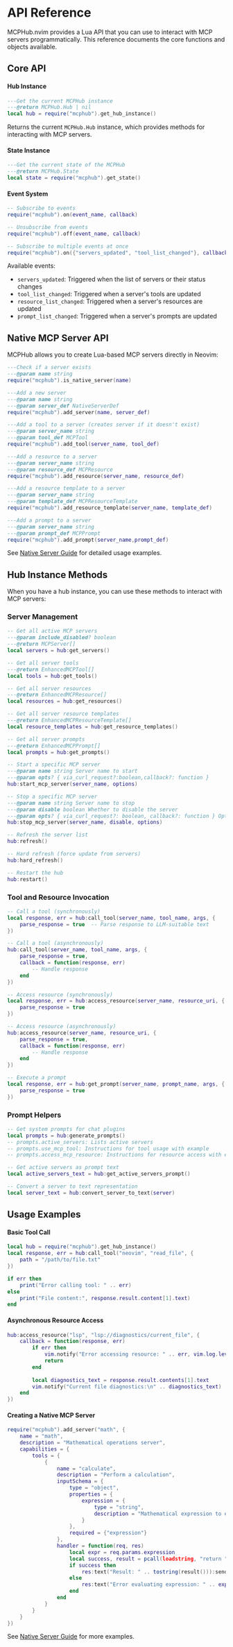 # API Reference

MCPHub.nvim provides a Lua API that you can use to interact with MCP servers programmatically. This reference documents the core functions and objects available.

## Core API

#### Hub Instance

```lua
---Get the current MCPHub instance
---@return MCPHub.Hub | nil
local hub = require("mcphub").get_hub_instance()
```

Returns the current `MCPHub.Hub` instance, which provides methods for interacting with MCP servers.

#### State Instance

```lua
---Get the current state of the MCPHub
---@return MCPHub.State
local state = require("mcphub").get_state()
```

#### Event System

```lua
-- Subscribe to events
require("mcphub").on(event_name, callback)

-- Unsubscribe from events
require("mcphub").off(event_name, callback)

-- Subscribe to multiple events at once
require("mcphub").on({"servers_updated", "tool_list_changed"}, callback)
```

Available events:
- `servers_updated`: Triggered when the list of servers or their status changes
- `tool_list_changed`: Triggered when a server's tools are updated
- `resource_list_changed`: Triggered when a server's resources are updated
- `prompt_list_changed`: Triggered when a server's prompts are updated

## Native MCP Server API

MCPHub allows you to create Lua-based MCP servers directly in Neovim:

```lua
---Check if a server exists
---@param name string
require("mcphub").is_native_server(name)

---Add a new server
---@param name string
---@param server_def NativeServerDef
require("mcphub").add_server(name, server_def)

---Add a tool to a server (creates server if it doesn't exist)
---@param server_name string
---@param tool_def MCPTool
require("mcphub").add_tool(server_name, tool_def)

---Add a resource to a server
---@param server_name string
---@param resource_def MCPResource
require("mcphub").add_resource(server_name, resource_def)

---Add a resource template to a server
---@param server_name string
---@param template_def MCPResourceTemplate
require("mcphub").add_resource_template(server_name, template_def)

---Add a prompt to a server
---@param server_name string
---@param prompt_def MCPPrompt
require("mcphub").add_prompt(server_name,prompt_def)
```

See [Native Server Guide](/mcp/native/index) for detailed usage examples.

## Hub Instance Methods

When you have a hub instance, you can use these methods to interact with MCP servers:

### Server Management

```lua
-- Get all active MCP servers
---@param include_disabled? boolean
---@return MCPServer[]
local servers = hub:get_servers()

-- Get all server tools
---@return EnhancedMCPTool[]
local tools = hub:get_tools()

-- Get all server resources
---@return EnhancedMCPResource[]
local resources = hub:get_resources()

-- Get all server resource templates
---@return EnhancedMCPResourceTemplate[]
local resource_templates = hub:get_resource_templates()

-- Get all server prompts
---@return EnhancedMCPPrompt[]
local prompts = hub:get_prompts()

-- Start a specific MCP server
---@param name string Server name to start
---@param opts? { via_curl_request?:boolean,callback?: function }
hub:start_mcp_server(server_name, options)

-- Stop a specific MCP server
---@param name string Server name to stop
---@param disable boolean Whether to disable the server
---@param opts? { via_curl_request?: boolean, callback?: function } Optional callback(response: table|nil, error?: string)
hub:stop_mcp_server(server_name, disable, options)

-- Refresh the server list
hub:refresh()

-- Hard refresh (force update from servers)
hub:hard_refresh()

-- Restart the hub
hub:restart()
```

### Tool and Resource Invocation

```lua
-- Call a tool (synchronously)
local response, err = hub:call_tool(server_name, tool_name, args, {
    parse_response = true  -- Parse response to LLM-suitable text
})

-- Call a tool (asynchronously)
hub:call_tool(server_name, tool_name, args, {
    parse_response = true,
    callback = function(response, err)
        -- Handle response
    end
})

-- Access resource (synchronously)
local response, err = hub:access_resource(server_name, resource_uri, {
    parse_response = true
})

-- Access resource (asynchronously)
hub:access_resource(server_name, resource_uri, {
    parse_response = true,
    callback = function(response, err)
        -- Handle response
    end
})

-- Execute a prompt
local response, err = hub:get_prompt(server_name, prompt_name, args, {
    parse_response = true
})
```

### Prompt Helpers

```lua
-- Get system prompts for chat plugins
local prompts = hub:generate_prompts()
-- prompts.active_servers: Lists active servers
-- prompts.use_mcp_tool: Instructions for tool usage with example
-- prompts.access_mcp_resource: Instructions for resource access with example

-- Get active servers as prompt text
local active_servers_text = hub:get_active_servers_prompt()

-- Convert a server to text representation
local server_text = hub:convert_server_to_text(server)
```


## Usage Examples

#### Basic Tool Call

```lua
local hub = require("mcphub").get_hub_instance()
local response, err = hub:call_tool("neovim", "read_file", {
    path = "/path/to/file.txt"
})

if err then
    print("Error calling tool: " .. err)
else
    print("File content:", response.result.content[1].text)
end
```

#### Asynchronous Resource Access

```lua
hub:access_resource("lsp", "lsp://diagnostics/current_file", {
    callback = function(response, err)
        if err then
            vim.notify("Error accessing resource: " .. err, vim.log.levels.ERROR)
            return
        end
        
        local diagnostics_text = response.result.contents[1].text
        vim.notify("Current file diagnostics:\n" .. diagnostics_text)
    end
})
```

#### Creating a Native MCP Server

```lua
require("mcphub").add_server("math", {
    name = "math",
    description = "Mathematical operations server",
    capabilities = {
        tools = {
            {
                name = "calculate",
                description = "Perform a calculation",
                inputSchema = {
                    type = "object",
                    properties = {
                        expression = {
                            type = "string",
                            description = "Mathematical expression to evaluate"
                        }
                    },
                    required = {"expression"}
                },
                handler = function(req, res)
                    local expr = req.params.expression
                    local success, result = pcall(loadstring, "return " .. expr)
                    if success then
                        res:text("Result: " .. tostring(result())):send()
                    else
                        res:text("Error evaluating expression: " .. expr):send()
                    end
                end
            }
        }
    }
})
```

See [Native Server Guide](/mcp/native/index) for more examples.
